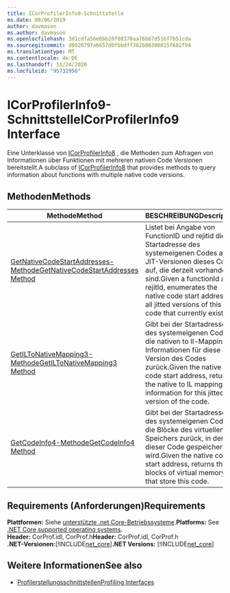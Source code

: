 ```yaml
---
title: ICorProfilerInfo9-Schnittstelle
ms.date: 08/06/2019
author: davmason
ms.author: davmason
ms.openlocfilehash: 3d1cdfa56e6bb20f08370aa76b87d516f7b51cda
ms.sourcegitcommit: d8020797a6657d0fbbdff362b80300815f682f94
ms.translationtype: MT
ms.contentlocale: de-DE
ms.lasthandoff: 11/24/2020
ms.locfileid: "95732956"
---
```

# <a name="icorprofilerinfo9-interface"></a><span data-ttu-id="084d9-102">ICorProfilerInfo9-Schnittstelle</span><span class="sxs-lookup"><span data-stu-id="084d9-102">ICorProfilerInfo9 Interface</span></span>

<span data-ttu-id="084d9-103">Eine Unterklasse von [ICorProfilerInfo8](icorprofilerinfo8-interface.md) , die Methoden zum Abfragen von Informationen über Funktionen mit mehreren nativen Code Versionen bereitstellt.</span><span class="sxs-lookup"><span data-stu-id="084d9-103">A subclass of [ICorProfilerInfo8](icorprofilerinfo8-interface.md) that provides methods to query information about functions with multiple native code versions.</span></span>  

## <a name="methods"></a><span data-ttu-id="084d9-104">Methoden</span><span class="sxs-lookup"><span data-stu-id="084d9-104">Methods</span></span>  

| <span data-ttu-id="084d9-105">Methode</span><span class="sxs-lookup"><span data-stu-id="084d9-105">Method</span></span>|<span data-ttu-id="084d9-106">BESCHREIBUNG</span><span class="sxs-lookup"><span data-stu-id="084d9-106">Description</span></span>|  
| ------------|-----------------|  
|[<span data-ttu-id="084d9-107">GetNativeCodeStartAddresses-Methode</span><span class="sxs-lookup"><span data-stu-id="084d9-107">GetNativeCodeStartAddresses Method</span></span>](icorprofilerinfo9-getnativecodestartaddresses-method.md)| <span data-ttu-id="084d9-108">Listet bei Angabe von FunctionID und rejitid die Startadresse des systemeigenen Codes aller JIT-Versionen dieses Codes auf, die derzeit vorhanden sind.</span><span class="sxs-lookup"><span data-stu-id="084d9-108">Given a functionId and rejitId, enumerates the native code start address of all jitted versions of this code that currently exist.</span></span> |
|[<span data-ttu-id="084d9-109">GetILToNativeMapping3-Methode</span><span class="sxs-lookup"><span data-stu-id="084d9-109">GetILToNativeMapping3 Method</span></span>](icorprofilerinfo9-getiltonativemapping3-method.md)| <span data-ttu-id="084d9-110">Gibt bei der Startadresse des systemeigenen Codes die nativen to Il-Mapping-Informationen für diese JIT-Version des Codes zurück.</span><span class="sxs-lookup"><span data-stu-id="084d9-110">Given the native code start address, returns the native to IL mapping information for this jitted version of the code.</span></span> |
|[<span data-ttu-id="084d9-111">GetCodeInfo4-Methode</span><span class="sxs-lookup"><span data-stu-id="084d9-111">GetCodeInfo4 Method</span></span>](icorprofilerinfo9-getcodeinfo4-method.md)| <span data-ttu-id="084d9-112">Gibt bei der Startadresse des systemeigenen Codes die Blöcke des virtuellen Speichers zurück, in denen dieser Code gespeichert wird.</span><span class="sxs-lookup"><span data-stu-id="084d9-112">Given the native code start address, returns the blocks of virtual memory that store this code.</span></span> |

## <a name="requirements"></a><span data-ttu-id="084d9-113">Requirements (Anforderungen)</span><span class="sxs-lookup"><span data-stu-id="084d9-113">Requirements</span></span>  

<span data-ttu-id="084d9-114">**Plattformen:** Siehe [unterstützte .net Core-Betriebssysteme](../../../core/install/windows.md?pivots=os-windows).</span><span class="sxs-lookup"><span data-stu-id="084d9-114">**Platforms:** See [.NET Core supported operating systems](../../../core/install/windows.md?pivots=os-windows).</span></span>  
<span data-ttu-id="084d9-115">**Header:** CorProf.idl, CorProf.h</span><span class="sxs-lookup"><span data-stu-id="084d9-115">**Header:** CorProf.idl, CorProf.h</span></span>  
<span data-ttu-id="084d9-116">**.NET-Versionen:**[!INCLUDE[net_core](../../../../includes/net-core-22-md.md)]</span><span class="sxs-lookup"><span data-stu-id="084d9-116">**.NET Versions:** [!INCLUDE[net_core](../../../../includes/net-core-22-md.md)]</span></span>  

## <a name="see-also"></a><span data-ttu-id="084d9-117">Weitere Informationen</span><span class="sxs-lookup"><span data-stu-id="084d9-117">See also</span></span>

- [<span data-ttu-id="084d9-118">Profilerstellungsschnittstellen</span><span class="sxs-lookup"><span data-stu-id="084d9-118">Profiling Interfaces</span></span>](profiling-interfaces.md)
